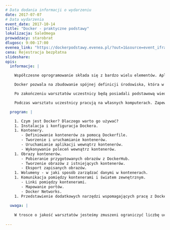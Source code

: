 ```yaml
---
# Data dodania informacji o wydarzeniu
date: 2017-07-07
# Data wydarzenia
event_date: 2017-10-14
title: "Docker - praktyczne podstawy"
lokalizacja: SaleOmega
prowadzacy: starobrat
dlugosc: 9:00-17:00
evenea_link: "https://dockerpodstawy.evenea.pl/?out=1&source=event_iframe"
cena: Rejestracja bezpłatna
slideshare:
opis:
  informacje: |

    Współczesne oprogramowanie składa się z bardzo wielu elementów. Aplikacja, serwery aplikacji, kanały komunikacji, bazy danych, silniki przetwarzania danych, systemy przetwarzania logów - to tylko część z elementów układanki, która składa się na oczekiwany efekt końcowy. Złożoność uruchomienia całego środowiska jest odczuwalna przez wszystkie zaangażowane osoby - programistów, testerów, sprzedawców, analityków, administratorów, support. Na ratunek przychodzą nam technologie kontenerów, których wiodącym przedstawicielem jest Docker.

    Docker pozwala na zbudowanie spójnej definicji środowiska, która w łatwy sposób może być wykorzystana przez wszystkich uczestników procesu dostarczania oprogramowania. Jako lider tego typu rozwiązań jest dojrzałym i rozbudowanym systemem, wykorzystywanym przez wiele przedsiębiorstw o różnej skali. Docker jest obecnie całym ekosystemem składającym się z wielu narzędzi pozwalających na tworzenie, dystrybucję, uruchamianie i orkiestrację kontenerów w złożonych środowiskach. Metodyki zwinne oraz nowoczesna architektura mikroserwisów są miejscami, w których kontenery zyskują specjalne znaczenie.

    Po zakończeniu warsztatów uczestnicy będą posiadali podstawową wiedzę oraz umiejętności dotyczące szeregu narzędzi w ekosystemie Dockera. Jest to bardzo dobry punkt wyjścia do zaprojektowania i implementacji procesów opartych o kontenery we własnym środowisku.

    Podczas warsztatu uczestnicy pracują na własnych komputerach. Zapewniamy lunch dla uczestników oraz dostęp do kawy i herbaty.

  program: |

    1. Czym jest Docker? Dlaczego warto go używać?
    1. Instalacja i konfiguracja Dockera.
    1. Kontenery.
       - Definiowanie kontenerów za pomocą Dockerfile.
       - Tworzenie i uruchamianie kontenerów.
       - Uruchamianie aplikacji wewnątrz kontenerów.
       - Wykonywanie poleceń wewnątrz kontenerów.
    1. Obrazy kontenerów.
       - Pobieranie przygotowanych obrazów z DockerHub.
       - Tworzenie obrazów z istniejących kontenerów.
       - Eksport zapisanych obrazów.
    1. Wolumeny - w jaki sposób zarządzać danymi w kontenerach.
    1. Komunikacja pomiędzy kontenerami i światem zewnętrznym.
       - Linki pomiędzy kontenerami.
       - Mapowanie portów.
       - Docker Networks.
    1. Przedstawienie dodatkowych narzędzi wspomagających pracę z Dockerem.
  
  uwaga: |
 
    W trosce o jakość warsztatów jesteśmy zmuszeni ograniczyć liczbę uczestników. **Kwalifikacja odbywa się na podstawie odpowiedzi udzielonych w formularzu zgłoszeniowym oraz - w dalszym kroku - kolejności zgłoszeń.** Potwierdzenie udziału w warsztatach wraz z instrukcją przygotowania środowiska otrzymasz najpóźniej na 7 dni przed planowaną datą wydarzenia.
 
---
```


